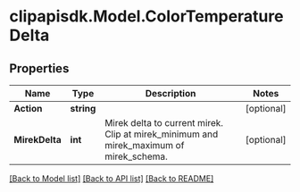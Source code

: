 # clipapisdk.Model.ColorTemperatureDelta

## Properties

Name | Type | Description | Notes
------------ | ------------- | ------------- | -------------
**Action** | **string** |  | [optional] 
**MirekDelta** | **int** | Mirek delta to current mirek. Clip at mirek_minimum and mirek_maximum of mirek_schema. | [optional] 

[[Back to Model list]](../README.md#documentation-for-models) [[Back to API list]](../README.md#documentation-for-api-endpoints) [[Back to README]](../README.md)


